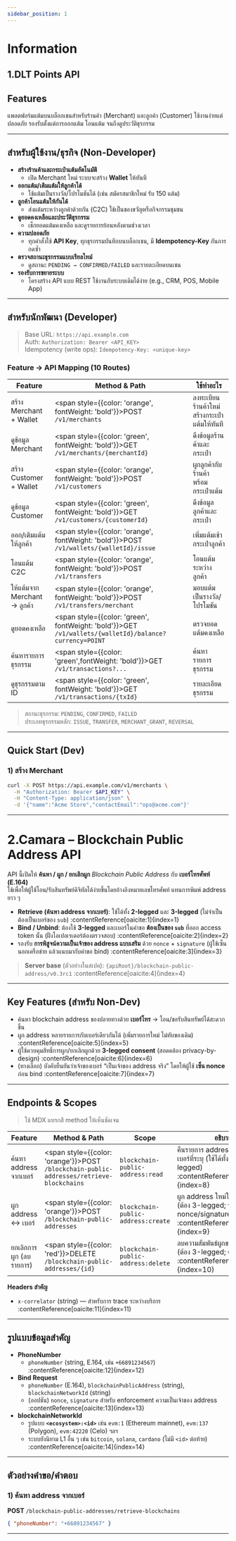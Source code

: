 ```yaml
---
sidebar_position: 1
---
```


# Information

## 1.DLT Points API

## Features

แพลตฟอร์มแต้มบนบล็อกเชนสำหรับร้านค้า (Merchant) และลูกค้า (Customer) ใช้งานง่ายแต่ปลอดภัย รองรับตั้งแต่การออกแต้ม โอนแต้ม จนถึงดูประวัติธุรกรรม

---

## สำหรับผู้ใช้งาน/ธุรกิจ (Non-Developer)

- **สร้างร้านค้าและกระเป๋าแต้มอัตโนมัติ**
  - เปิด Merchant ใหม่ ระบบจะสร้าง **Wallet** ให้ทันที
- **ออกแต้ม/เติมแต้มให้ลูกค้าได้**
  - ใช้แต้มเป็นรางวัล/โปรโมชันได้ (เช่น สมัครสมาชิกใหม่ รับ 150 แต้ม)
- **ลูกค้าโอนแต้มให้กันได้**
  - ส่งแต้มระหว่างลูกค้าด้วยกัน (C2C) ใช้เป็นของขวัญหรือกิจกรรมชุมชน
- **ดูยอดคงเหลือและประวัติธุรกรรม**
  - เช็กยอดแต้มคงเหลือ และดูรายการย้อนหลังตามช่วงเวลา
- **ความปลอดภัย**
  - ทุกคำสั่งใช้ **API Key**, ทุกธุรกรรมบันทึกบนบล็อกเชน, มี **Idempotency-Key** กันการกดซ้ำ
- **ตรวจสถานะธุรกรรมแบบเรียลไทม์**
  - ดูสถานะ `PENDING → CONFIRMED/FAILED` และรายละเอียดบนเชน
- **รองรับการขยายระบบ**
  - โครงสร้าง API แบบ REST ใช้งานกับระบบเดิมได้ง่าย (e.g., CRM, POS, Mobile App)

---

## สำหรับนักพัฒนา (Developer)

> Base URL: `https://api.example.com`  
> Auth: `Authorization: Bearer <API_KEY>`  
> Idempotency (write ops): `Idempotency-Key: <unique-key>`

### Feature → API Mapping (10 Routes)

| Feature                  | Method & Path                                                                                                 | ใช้ทำอะไร                             |
| ------------------------ | ------------------------------------------------------------------------------------------------------------- | ----------------------------------- |
| สร้าง Merchant + Wallet   | <span style={{color: 'orange', fontWeight: 'bold'}}>POST</span> `/v1/merchants`                               | ลงทะเบียนร้านค้าใหม่ สร้างกระเป๋าแต้มให้ทันที |
| ดูข้อมูล Merchant           | <span style={{color: 'green', fontWeight: 'bold'}}>GET</span> `/v1/merchants/{merchantId}`                    | ดึงข้อมูลร้านค้าและกระเป๋า                |
| สร้าง Customer + Wallet   | <span style={{color: 'orange', fontWeight: 'bold'}}>POST</span> `/v1/customers`                               | ผูกลูกค้ากับร้านค้า พร้อมกระเป๋าแต้ม         |
| ดูข้อมูล Customer           | <span style={{color: 'green', fontWeight: 'bold'}}>GET</span> `/v1/customers/{customerId}`                    | ดึงข้อมูลลูกค้าและกระเป๋า                 |
| ออก/เติมแต้มให้ลูกค้า         | <span style={{color: 'orange', fontWeight: 'bold'}}>POST</span> `/v1/wallets/{walletId}/issue`                | เพิ่มแต้มเข้ากระเป๋าลูกค้า                 |
| โอนแต้ม C2C               | <span style={{color: 'orange', fontWeight: 'bold'}}>POST</span> `/v1/transfers`                               | โอนแต้มระหว่างลูกค้า                    |
| ให้แต้มจาก Merchant → ลูกค้า | <span style={{color: 'orange', fontWeight: 'bold'}}>POST</span> `/v1/transfers/merchant`                      | มอบแต้มเป็นรางวัล/โปรโมชัน              |
| ดูยอดคงเหลือ               | <span style={{color: 'green', fontWeight: 'bold'}}>GET</span> `/v1/wallets/{walletId}/balance?currency=POINT` | ตรวจยอดแต้มคงเหลือ                    |
| ค้นหารายการธุรกรรม         | <span style={{color: 'green',fontWeight: 'bold'}}>GET</span> `/v1/transactions?...`                           | ค้นหารายการธุรกรรม                    |
| ดูธุรกรรมตาม ID            | <span style={{color: 'green', fontWeight: 'bold'}}>GET</span> `/v1/transactions/{txId}`                       | รายละเอียดธุรกรรม                     |

> สถานะธุรกรรม: `PENDING`, `CONFIRMED`, `FAILED`  
> ประเภทธุรกรรมหลัก: `ISSUE`, `TRANSFER`, `MERCHANT_GRANT`, `REVERSAL`

---

## Quick Start (Dev)

### 1) สร้าง Merchant

```bash
curl -X POST https://api.example.com/v1/merchants \
  -H "Authorization: Bearer $API_KEY" \
  -H "Content-Type: application/json" \
  -d '{"name":"Acme Store","contactEmail":"ops@acme.com"}'
```

---

<!-- ---
id: camara-blockchain-address-overview
title: Camara – Blockchain Public Address API (Overview)
sidebar_label: Blockchain Address
--- -->

# 2.Camara – Blockchain Public Address API

API นี้เปิดให้ **ค้นหา / ผูก / ยกเลิกผูก** _Blockchain Public Address_ กับ **เบอร์โทรศัพท์ (E.164)**  
ใช้เพื่อให้ผู้ใช้โอน/รับสินทรัพย์ดิจิทัลได้ง่ายขึ้นโดยอ้างอิงหมายเลขโทรศัพท์ แทนการพิมพ์ address ยาว ๆ

- **Retrieve (ค้นหา address จากเบอร์)**: ใช้ได้ทั้ง **2-legged** และ **3-legged** (ไม่จำเป็นต้องเป็นเบอร์ของ `sub`) :contentReference[oaicite:1]{index=1}
- **Bind / Unbind**: ต้องใช้ **3-legged** และเบอร์ในคำขอ **ต้องเป็นของ `sub`** ที่ออก access token นั้น (ฝั่งโอเปอเรเตอร์ต้องตรวจสอบ) :contentReference[oaicite:2]{index=2}
- รองรับ **การพิสูจน์ความเป็นเจ้าของ address แบบเสริม** ด้วย `nonce` + `signature` (ผู้ใช้เซ็นนอกเครือข่าย แล้วแนบมากับคำขอ bind) :contentReference[oaicite:3]{index=3}

> **Server base** (ตัวอย่างในสเปค): `{apiRoot}/blockchain-public-address/v0.3rc1` :contentReference[oaicite:4]{index=4}

---

## Key Features (สำหรับ Non-Dev)

- ค้นหา blockchain address ของปลายทางด้วย **เบอร์โทร** → โอน/ขอรับสินทรัพย์ได้สะดวกขึ้น
- ผูก address หลายรายการกับเบอร์เดียวกันได้ (เพิ่มรายการใหม่ ไม่ทับของเดิม) :contentReference[oaicite:5]{index=5}
- ผู้ใช้ควบคุมสิทธิ์การผูก/ยกเลิกผูกด้วย **3-legged consent** (สอดคล้อง privacy-by-design) :contentReference[oaicite:6]{index=6}
- (ทางเลือก) บังคับยืนยันว่าเจ้าของเบอร์ “เป็นเจ้าของ address จริง” โดยให้ผู้ใช้ **เซ็น nonce** ก่อน bind :contentReference[oaicite:7]{index=7}

---

## Endpoints & Scopes

> ใช้ MDX แทรกสี method ให้เห็นชัดเจน

| Feature | Method & Path | Scope | อธิบายสั้น |
|---|---|---|---|
| ค้นหา address จากเบอร์ | <span style={{color: 'orange'}}>POST</span> `/blockchain-public-addresses/retrieve-blockchains` | `blockchain-public-address:read` | คืนรายการ address ทั้งหมดที่ผูกกับเบอร์ที่ระบุ (ใช้ได้ทั้ง 2-legged/3-legged) :contentReference[oaicite:8]{index=8} |
| ผูก address ↔ เบอร์ | <span style={{color: 'orange'}}>POST</span> `/blockchain-public-addresses` | `blockchain-public-address:create` | ผูก address ใหม่ให้เบอร์ของผู้ใช้ (ต้อง 3-legged; รองรับ nonce/signature) :contentReference[oaicite:9]{index=9} |
| ยกเลิกการผูก (ลบรายการ) | <span style={{color: 'red'}}>DELETE</span> `/blockchain-public-addresses/{id}` | `blockchain-public-address:delete` | ลบความสัมพันธ์ผูกของรายการตาม `id` (ต้อง 3-legged; ต้องเป็นของ `sub`) :contentReference[oaicite:10]{index=10} |

**Headers สำคัญ**

- `x-correlator` (string) — สำหรับการ trace ระหว่างบริการ :contentReference[oaicite:11]{index=11}

---

## รูปแบบข้อมูลสำคัญ

- **PhoneNumber**  
  - `phoneNumber` (string, E.164, เช่น `+66891234567`) :contentReference[oaicite:12]{index=12}
- **Bind Request**  
  - `phoneNumber` (E.164), `blockchainPublicAddress` (string), `blockchainNetworkId` (string)  
  - (ออปชัน) `nonce`, `signature` สำหรับ enforcement ความเป็นเจ้าของ address :contentReference[oaicite:13]{index=13}
- **blockchainNetworkId**  
  - รูปแบบ **`<ecosystem>:<id>`** เช่น `evm:1` (Ethereum mainnet), `evm:137` (Polygon), `evm:42220` (Celo) ฯลฯ  
  - ระบบยังนิยาม L1 อื่น ๆ เช่น `bitcoin`, `solana`, `cardano` (ไม่มี `<id>` ต่อท้าย) :contentReference[oaicite:14]{index=14}

---

## ตัวอย่างคำขอ/คำตอบ

### 1) ค้นหา address จากเบอร์

**POST** `/blockchain-public-addresses/retrieve-blockchains`

```json
{ "phoneNumber": "+66891234567" }
```

---
